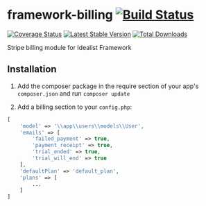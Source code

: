 framework-billing [![Build Status](https://travis-ci.org/idealistsoft/framework-billing.png?branch=master)](https://travis-ci.org/idealistsoft/framework-billing)
=================

[![Coverage Status](https://coveralls.io/repos/idealistsoft/framework-billing/badge.png)](https://coveralls.io/r/idealistsoft/framework-billing)
[![Latest Stable Version](https://poser.pugx.org/idealistsoft/framework-billing/v/stable.png)](https://packagist.org/packages/idealistsoft/framework-billing)
[![Total Downloads](https://poser.pugx.org/idealistsoft/framework-billing/downloads.png)](https://packagist.org/packages/idealistsoft/framework-billing)

Stripe billing module for Idealist Framework

## Installation

1. Add the composer package in the require section of your app's `composer.json` and run `composer update`

2. Add a billing section to your `config.php`:
```php
[
	'model' => '\\app\\users\\models\\User',
	'emails' => [
		'failed_payment' => true,
		'payment_receipt' => true,
		'trial_ended' => true,
		'trial_will_end' => true
	],
	'defaultPlan' => 'default_plan',
	'plans' => [
		...
	]
]
```